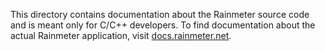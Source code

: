 This directory contains documentation about the Rainmeter source code and is meant only for C/C++ developers. To find documentation about the actual Rainmeter application, visit [docs.rainmeter.net](http://docs.rainmeter.net).

